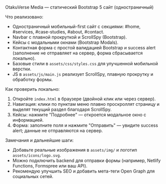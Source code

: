OtakuVerse Media — статический Bootstrap 5 сайт (одностраничный)

Что реализовано:
- Одностраничный мобильный-first сайт с секциями: #home, #services, #case-studies, #about, #contact.
- Navbar с плавной прокруткой и ScrollSpy (Bootstrap).
- Кейсы с модальными окнами (Bootstrap Modals).
- Контактная форма с простой валидацией Bootstrap и success alert (заполнение не отправляет на сервер, форма сбрасывается локально).
- Базовые стили в `assets/css/styles.css` для улучшенной мобильной верстки.
- JS в `assets/js/main.js` реализует ScrollSpy, плавную прокрутку и обработку формы.

Как проверить локально:
1. Откройте `index.html` в браузере (двойной клик или через сервер).
2. Навигация: клики по пунктам меню плавно проскроллят страницу и выделят текущий раздел благодаря ScrollSpy.
3. Кейсы: нажмите "Подробнее" — откроется модальное окно с информацией.
4. Форма: заполните поля и нажмите "Отправить" — увидите success alert; данные не отправляются на сервер.

Замечания и дальнейшие шаги:
- Добавьте реальные изображения в `assets/img/` и логотип `assets/icons/logo.svg`.
- Можно подключить backend для отправки формы (например, Netlify Functions, Formspree или ваш API).
- Рекомендую улучшить SEO и добавить мета-теги Open Graph для социальных сетей.
